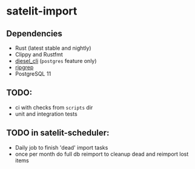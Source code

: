 # satelit-import

## Dependencies

- Rust (latest stable and nightly)
- Clippy and Rustfmt
- [diesel_cli](https://github.com/diesel-rs/diesel/tree/master/diesel_cli)
  (`postgres` feature only)
- [ripgrep](https://github.com/BurntSushi/ripgrep)
- PostgreSQL 11

## TODO:

- ci with checks from `scripts` dir
- unit and integration tests

## TODO in satelit-scheduler:

- Daily job to finish 'dead' import tasks 
- once per month do full db reimport to cleanup dead and reimport lost items
